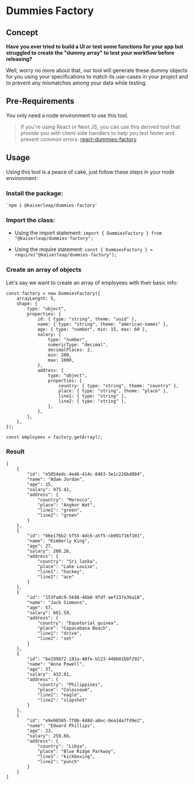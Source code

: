 # Dummies Factory

## Concept

**Have you ever tried to build a UI or test some functions for your app but struggled to create the "dummy array" to test your workflow before releasing?**

Well, worry no more about that, our tool will generate these dummy objects for you using your specifications to match its use-cases in your project and to prevent any mismatches among your data while testing.

## Pre-Requirements

You only need a node environment to use this tool.

> If you're using React or Next JS, you can use this derived tool that provide you with client-side handlers to help you test faster and prevent common errors: [react-dummies-factory](https://www.npmjs.com/package/@kaiserleap/react-dummies-factory?activeTab=readme)

## Usage

Using this tool is a peace of cake, just follow these steps in your node environment:

### Install the package:

    `npm i @kaiserleap/dummies-factory`

### Import the class:

- Using the import statement: `import { DummiesFactory } from "@kaiserleap/dummies-factory";`

- Using the require statement: `const { DummiesFactory } = require("@kaiserleap/dummies-factory");`

### Create an array of objects

Let's say we want to create an array of employees with their basic info:

```
const factory = new DummiesFactory({
    arrayLength: 5,
    shape: {
        type: "object",
        properties: {
            id: { type: "string", theme: "uuid" },
            name: { type: "string", theme: "american-names" },
            age: { type: "number", min: 15, max: 60 },
            salary: {
                type: "number",
                numericType: "decimal",
                decimalPlaces: 2,
                min: 200,
                max: 1000,
            },
            address: {
                type: "object",
                properties: {
                    country: { type: "string", theme: "country" },
                    place: { type: "string", theme: "place" },
                    line1: { type: "string" },
                    line2: { type: "string" },
                },
            },
        },
    },
});

const employees = factory.getArray();
```

### Result

```
[
    {
        "id": "e5054edc-4e46-414c-8463-3e1c226bd884",
        "name": "Adam Jordan",
        "age": 15,
        "salary": 975.42,
        "address": {
            "country": "Morocco",
            "place": "Angkor Wat",
            "line1": "green",
            "line2": "green"
        }
    },
    {
        "id": "66e176b2-5f55-4dc6-a5f5-cb091716f101",
        "name": "Kimberly King",
        "age": 27,
        "salary": 200.26,
        "address": {
            "country": "Sri lanka",
            "place": "Lake Louise",
            "line1": "hockey",
            "line2": "ace"
        }
    },
    {
        "id": "153fa8c9-5648-46b0-9fdf-aef237e36a18",
        "name": "Jack Simmons",
        "age": 57,
        "salary": 661.59,
        "address": {
            "country": "Equatorial guinea",
            "place": "Copacabana Beach",
            "line1": "drive",
            "line2": "set"
        }
    },
    {
        "id": "be199872-181a-40fe-b123-440b01b9f292",
        "name": "Anna Powell",
        "age": 37,
        "salary": 433.61,
        "address": {
            "country": "Philippines",
            "place": "Colosseum",
            "line1": "eagle",
            "line2": "slapshot"
        }
    },
    {
        "id": "e9e98505-7f0b-448d-a8ec-0ea14a7fd9e2",
        "name": "Edward Phillips",
        "age": 23,
        "salary": 259.66,
        "address": {
            "country": "Libya",
            "place": "Blue Ridge Parkway",
            "line1": "kickboxing",
            "line2": "punch"
        }
    }
]
```